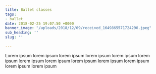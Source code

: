 ```yaml
---
title: Ballet classes
tags:
- ballet
date: 2018-02-25 19:07:50 +0000
banner_image: "/uploads/2018/12/09/received_1649865571724290.jpeg"
sub_heading: ''
slug: ''

---
```

Lorem ipsum lorem ipsum lorem ipsum lorem ipsum lorem ipsum lorem ipsum lorem ipsum lorem ipsum lorem ipsum lorem ipsum lorem ipsum lorem ipsum lorem ipsum